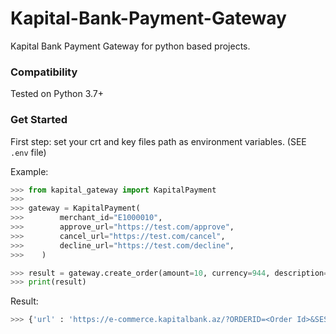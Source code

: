 Kapital-Bank-Payment-Gateway
=======

Kapital Bank Payment Gateway for python based projects.

 ### Compatibility

Tested on Python 3.7+

### Get Started

First step: set your crt and key files path as environment variables. (SEE `.env` file)


Example:

```python
>>> from kapital_gateway import KapitalPayment
>>> 
>>> gateway = KapitalPayment(
>>>        merchant_id="E1000010",
>>>        approve_url="https://test.com/approve",
>>>        cancel_url="https://test.com/cancel",
>>>        decline_url="https://test.com/decline",
>>>    )

>>> result = gateway.create_order(amount=10, currency=944, description="Test", lang="AZ")
>>> print(result)
```

Result:

```python
>>> {'url' : 'https://e-commerce.kapitalbank.az/?ORDERID=<Order Id>&SESSIONID=<Session Id>'}
```